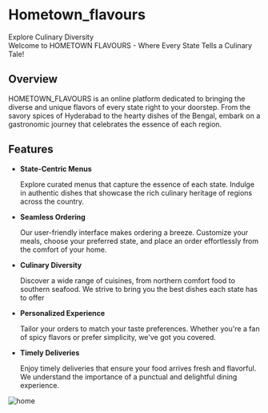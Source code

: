 # Hometown_flavours
Explore Culinary Diversity
<br>
Welcome to HOMETOWN FLAVOURS - Where Every State Tells a Culinary Tale!

## Overview

HOMETOWN_FLAVOURS is an online platform dedicated to bringing the diverse and unique flavors of every state right to your doorstep. From the savory spices of Hyderabad to the hearty dishes of the Bengal, embark on a gastronomic journey that celebrates the essence of each region.

## Features

- **State-Centric Menus**
 
  Explore curated menus that capture the essence of each state. Indulge in authentic dishes that showcase the rich culinary heritage of regions across the country.

- **Seamless Ordering**

   Our user-friendly interface makes ordering a breeze. Customize your meals, choose your preferred state, and place an order effortlessly from the comfort of your home.

- **Culinary Diversity**

   Discover a wide range of cuisines, from northern comfort food to southern seafood. We strive to bring you the best dishes each state has to offer

- **Personalized Experience**

   Tailor your orders to match your taste preferences. Whether you're a fan of spicy flavors or prefer simplicity, we've got you covered.

 - **Timely Deliveries**

   Enjoy timely deliveries that ensure your food arrives fresh and flavorful. We understand the importance of a punctual and delightful dining experience.

![home](https://github.com/padalasuraj/Hometown_flavours/assets/108484886/7e4af134-e4b3-4492-8d51-e3c145991993)

